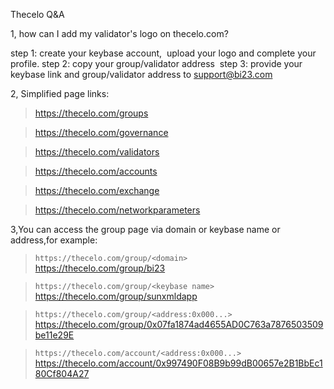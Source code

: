 
Thecelo Q&A
>>

1, how can I add my validator's logo on thecelo.com?

step 1: create your keybase account,  upload your logo and complete your profile.
step 2: copy your group/validator address 
step 3: provide your keybase link and group/validator address to support@bi23.com

2, Simplified page links:

> https://thecelo.com/groups

> https://thecelo.com/governance

> https://thecelo.com/validators

> https://thecelo.com/accounts

> https://thecelo.com/exchange

> https://thecelo.com/networkparameters
> 
3,You can access the group page via domain or keybase name or address,for example:

> `https://thecelo.com/group/<domain>`<br/>
> https://thecelo.com/group/bi23

> `https://thecelo.com/group/<keybase name>`<br/>
> https://thecelo.com/group/sunxmldapp

> `https://thecelo.com/group/<address:0x000...>`<br/>
> https://thecelo.com/group/0x07fa1874ad4655AD0C763a7876503509be11e29E

> `https://thecelo.com/account/<address:0x000...>`<br/>
> https://thecelo.com/account/0x997490F08B9b99dB00657e2B1BbEc180Cf804A27
> 


